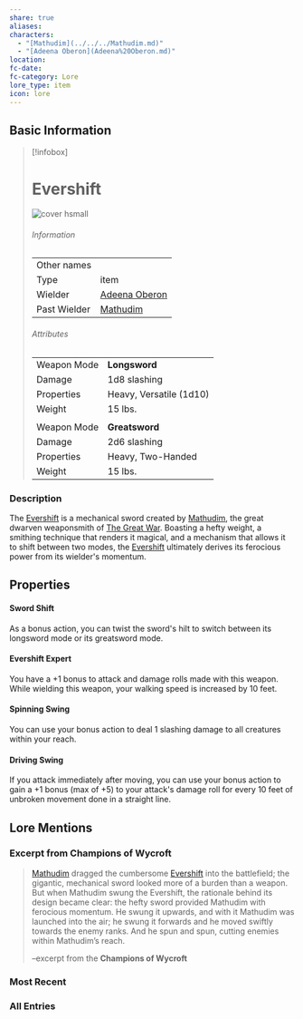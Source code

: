 ```yaml
---
share: true
aliases: 
characters:
  - "[Mathudim](../../../Mathudim.md)"
  - "[Adeena Oberon](Adeena%20Oberon.md)"
location: 
fc-date: 
fc-category: Lore
lore_type: item
icon: lore
---
```

## Basic Information
> [!infobox]
> # Evershift
> ![cover hsmall](../../zzz_attachments/Evershift.png)
> ###### Information
> |   |  |
> | ---- | ---- |
> | Other names | |
> | Type|item|
> | Wielder | [Adeena Oberon](../../PCs/Adeena%20Oberon.md)|
> | Past Wielder| [Mathudim](../../../Mathudim.md)|
> ###### Attributes
> |   |  |
> | ---- | ---- |
> | Weapon Mode  | **Longsword**  |
> | Damage| 1d8 slashing|
> | Properties| Heavy, Versatile (1d10)|
> | Weight | 15 lbs. |
> | | |
> | Weapon Mode | **Greatsword**  |
> | Damage| 2d6 slashing|
> | Properties| Heavy, Two-Handed|
> | Weight | 15 lbs. |

### Description
The [Evershift](Evershift.md) is a mechanical sword created by [Mathudim](../../../Mathudim.md), the great dwarven weaponsmith of [The Great War](../../Lore/Kippian-Sumber%20War.md). Boasting a hefty weight, a smithing technique that renders it magical, and a mechanism that allows it to shift between two modes, the [Evershift](Evershift.md) ultimately derives its ferocious power from its wielder's momentum.
## Properties
#### Sword Shift
As a bonus action, you can twist the sword's hilt to switch between its longsword mode or its greatsword mode.

#### Evershift Expert
You have a +1 bonus to attack and damage rolls made with this weapon. While wielding this weapon, your walking speed is increased by 10 feet.

#### Spinning Swing
You can use your bonus action to deal 1 slashing damage to all creatures within your reach.

#### Driving Swing
If you attack immediately after moving, you can use your bonus action to gain a +1 bonus (max of +5) to your attack's damage roll for every 10 feet of unbroken movement done in a straight line.


## Lore Mentions
### Excerpt from **Champions of Wycroft**
>[Mathudim](../../../Mathudim.md) dragged the cumbersome [Evershift](Evershift.md) into the battlefield; the gigantic, mechanical sword looked more of a burden than a weapon. But when Mathudim swung the Evershift, the rationale behind its design became clear: the hefty sword provided Mathudim with ferocious momentum. He swung it upwards, and with it Mathudim was launched into the air; he swung it forwards and he moved swiftly towards the enemy ranks. And he spun and spun, cutting enemies within Mathudim’s reach.
>
>–excerpt from the **Champions of Wycroft**

### Most Recent

### All Entries
